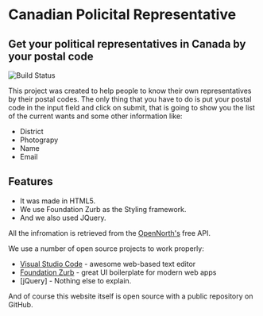 # Canadian Policital Representative
## Get your political representatives in Canada by your postal code


![Build Status](https://travis-ci.org/joemccann/dillinger.svg?branch=master)

This project was created to help people to know their own representatives by their postal codes. The only thing that you have to do is put your postal code in the input field and click on submit, that is going to show you the list of the current wants and some other information like:

- District
- Photograpy
- Name
- Email

## Features

- It was made in HTML5.
- We use Foundation Zurb as the Styling framework.
- And we also used JQuery.

All the infromation is retrieved from the [OpenNorth's](https://represent.opennorth.ca) free API.

We use a number of open source projects to work properly:

- [Visual Studio Code](https://visualstudio.microsoft.com/) - awesome web-based text editor
- [Foundation Zurb](https://get.foundation) - great UI boilerplate for modern web apps
- [jQuery] - Nothing else to explain.

And of course this website itself is open source with a public repository
 on GitHub.
